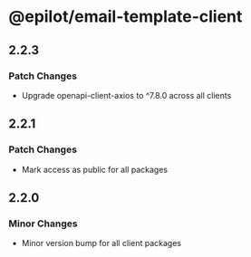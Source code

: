 # @epilot/email-template-client

## 2.2.3

### Patch Changes

- Upgrade openapi-client-axios to ^7.8.0 across all clients

## 2.2.1

### Patch Changes

- Mark access as public for all packages

## 2.2.0

### Minor Changes

- Minor version bump for all client packages
